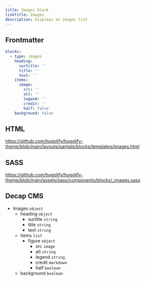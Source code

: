 ```yaml
---
title: Images block
linkTitle: Images
description: Displays an images list
---
```


## Frontmatter

```yml
blocks:
  - type: images
    heading:
      surtitle: ''
      title: ''
      text: ''
    items:
      image:
        src: ''
        alt: ''
        legend: ''
        credit: ''
        half: false
    background: false
```

## HTML

https://github.com/hugolify/hugolify-theme/blob/main/layouts/partials/blocks/templates/images.html

## SASS

https://github.com/hugolify/hugolify-theme/blob/main/assets/sass/components/blocks/_images.sass

## Decap CMS

- Images `object`
  - heading `object`
    - surtitle `string`
    - title `string`
    - text `string`
  - items `list`
    - figure `object`
      - src `image`
      - alt `string`
      - legend `string`
      - credit `markdown`
      - half `boolean`
  - background `boolean`
